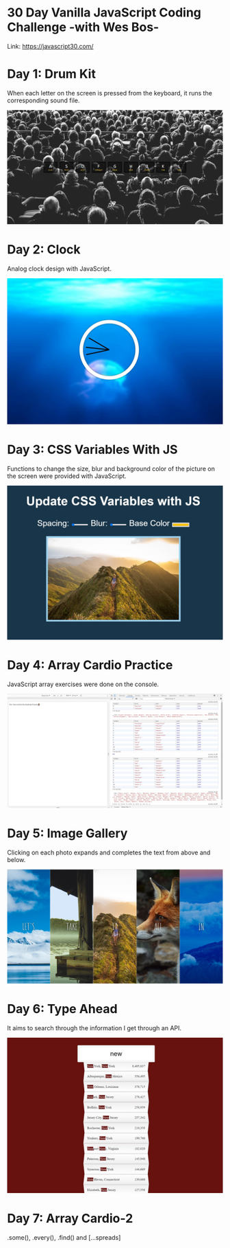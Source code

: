 # 30 Day Vanilla JavaScript Coding Challenge  -with Wes Bos- 
Link: https://javascript30.com/

# Day 1: Drum Kit
When each letter on the screen is pressed from the keyboard, it runs the corresponding sound file.

![](01-DrumKit/01.jpg)

# Day 2: Clock
Analog clock design with JavaScript.

![](02-Clock/02.jpg)

# Day 3: CSS Variables With JS
Functions to change the size, blur and background color of the picture on the screen were provided with JavaScript.

![](03-CSSVariablesWithJS/03.jpg)

# Day 4: Array Cardio Practice
JavaScript array exercises were done on the console.

![](04-ArrayCardioPractice/04.jpg)

# Day 5: Image Gallery
Clicking on each photo expands and completes the text from above and below.

![](05-ImageGallery/05.jpg)

# Day 6: Type Ahead
It aims to search through the information I get through an API.

![](06-TypeAhead/06.jpg)

# Day 7: Array Cardio-2

.some(), .every(), .find() and [...spreads]
